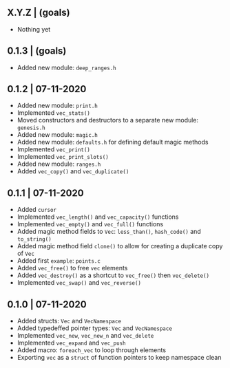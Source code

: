 

X.Y.Z | (goals)
--------------------
  * Nothing yet


0.1.3 | (goals)
--------------------
  * Added new module: `deep_ranges.h`


0.1.2 | 07-11-2020
--------------------
  * Added new module: `print.h`
  * Implemented `vec_stats()`
  * Moved constructors and destructors to a separate new module: `genesis.h`
  * Added new module: `magic.h`
  * Added new module: `defaults.h` for defining default magic methods
  * Implemented `vec_print()`
  * Implemented `vec_print_slots()`
  * Added new module: `ranges.h`
  * Added `vec_copy()` and `vec_duplicate()`


0.1.1 | 07-11-2020
--------------------
  * Added `cursor`
  * Implemented `vec_length()` and `vec_capacity()` functions
  * Implemented `vec_empty()` and `vec_full()` functions
  * Added magic method fields to `Vec`: `less_than()`, `hash_code()` and `to_string()`
  * Added magic method field `clone()` to allow for creating a duplicate copy of `Vec`
  * Added first `example`: `points.c`
  * Added `vec_free()` to free `vec` elements
  * Added `vec_destroy()` as a shortcut to `vec_free()` then `vec_delete()`
  * Implemented `vec_swap()` and `vec_reverse()`


0.1.0 | 07-11-2020
--------------------
  * Added structs: `Vec` and `VecNamespace`
  * Added typedeffed pointer types: `Vec` and `VecNamespace`
  * Implemented `vec_new`, `vec_new_n` and `vec_delete`
  * Implemented `vec_expand` and `vec_push`
  * Added macro: `foreach_vec` to loop through elements
  * Exporting `vec` as a `struct` of function pointers to keep namespace clean


